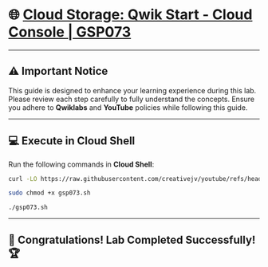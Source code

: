 # 🌐 [Cloud Storage: Qwik Start - Cloud Console | GSP073](https://www.cloudskillsboost.google/focuses/1760?parent=catalog)

---

## ⚠️ **Important Notice**  
This guide is designed to enhance your learning experience during this lab. Please review each step carefully to fully understand the concepts. Ensure you adhere to **Qwiklabs** and **YouTube** policies while following this guide.  

---

## 💻 **Execute in Cloud Shell**  
Run the following commands in **Cloud Shell**:  
```bash
curl -LO https://raw.githubusercontent.com/creativejv/youtube/refs/heads/main/gsp073.sh

sudo chmod +x gsp073.sh

./gsp073.sh
```  
---

## 🎉 **Congratulations! Lab Completed Successfully!** 🏆  
